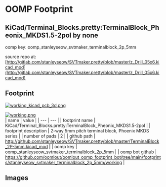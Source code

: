 # OOMP Footprint  
## KiCad/Terminal_Blocks.pretty:TerminalBlock_Pheonix_MKDS1.5-2pol  by none  
  
oomp key: oomp_stanleyseow_svtmaker_terminalblock_2p_5mm  
  
source repo at: [http://gitlab.com/stanleyseow/SVTmaker.pretty/blob/master/z_Drill_05x6.kicad_mod](http://gitlab.com/stanleyseow/SVTmaker.pretty/blob/master/z_Drill_05x6.kicad_mod)  
## Footprint  
  
[![working_kicad_pcb_3d.png](working_kicad_pcb_3d_600.png)](working_kicad_pcb_3d.png)  
  
[![working.png](working_600.png)](working.png)  
| name | value | 
| --- | --- | 
| footprint name | KiCad/Terminal_Blocks.pretty:TerminalBlock_Pheonix_MKDS1.5-2pol | 
| footprint description | 2-way 5mm pitch terminal block, Phoenix MKDS series | 
| number of pads | 2 | 
| github path | http://github.com/stanleyseow/SVTmaker.pretty/blob/master/TerminalBlock_2P-5mm.kicad_mod | 
| oomp key | oomp_stanleyseow_svtmaker_terminalblock_2p_5mm | 
| oomp bot github | https://github.com/oomlout/oomlout_oomp_footprint_bot/tree/main/footprints/stanleyseow_svtmaker_terminalblock_2p_5mm/working | 
## Images  
